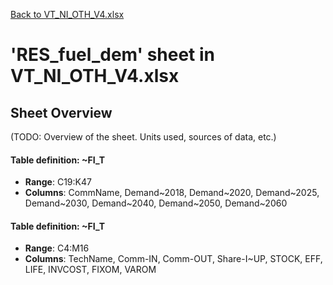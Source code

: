 [Back to VT_NI_OTH_V4.xlsx](README.md)

# 'RES_fuel_dem' sheet in VT_NI_OTH_V4.xlsx

## Sheet Overview

(TODO: Overview of the sheet. Units used, sources of data, etc.)

#### Table definition: ~FI_T
- **Range**: C19:K47
- **Columns**: CommName, Demand~2018, Demand~2020, Demand~2025, Demand~2030, Demand~2040, Demand~2050, Demand~2060

#### Table definition: ~FI_T
- **Range**: C4:M16
- **Columns**: TechName, Comm-IN, Comm-OUT, Share-I~UP, STOCK, EFF, LIFE, INVCOST, FIXOM, VAROM

